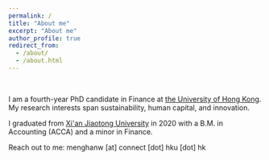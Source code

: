 ```yaml
---
permalink: /
title: "About me"
excerpt: "About me"
author_profile: true
redirect_from: 
  - /about/
  - /about.html
---
```


<br>

I am a fourth-year PhD candidate in Finance at [the University of Hong Kong](https://www.hku.hk/). My research interests span sustainability, human capital, and innovation.

I graduated from [Xi'an Jiaotong University](http://en.xjtu.edu.cn/) in 2020 with a B.M. in Accounting (ACCA) and a minor in Finance.
<!-- where I was admitted to the [Special Class for the Gifted Young](https://en.wikipedia.org/wiki/Special_Class_for_the_Gifted_Young) at the age of 14. -->

<!-- I will share my research with you on this website! -->

Reach out to me: menghanw [at] connect [dot] hku [dot] hk
